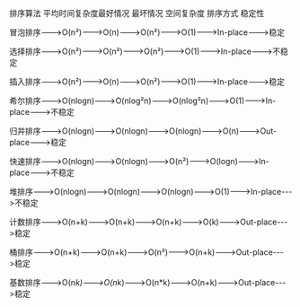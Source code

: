 排序算法 平均时间复杂度最好情况 最坏情况 空间复杂度 排序方式 稳定性

冒泡排序--->O(n²)--->O(n)--->O(n²)--->O(1)--->In-place--->稳定

选择排序--->O(n²)--->O(n²)--->O(n²)--->O(1)--->In-place--->不稳定

插入排序--->O(n²)--->O(n)--->O(n²)--->O(1)--->In-place--->稳定

希尔排序--->O(nlogn)--->O(nlog²n)--->O(nlog²n)--->O(1)--->In-place--->不稳定
 
归并排序--->O(nlogn)--->O(nlogn)--->O(nlogn)--->O(n)--->Out-place--->稳定

快速排序--->O(nlogn)--->O(nlogn)--->O(n²)--->O(logn)--->In-place--->不稳定
  
堆排序--->O(nlogn)--->O(nlogn)--->O(nlogn)--->O(1)--->In-place--->不稳定

计数排序--->O(n+k)--->O(n+k)--->O(n+k)--->O(k)--->Out-place--->稳定

桶排序--->O(n+k)--->O(n+k)--->O(n²)--->O(n+k)--->Out-place--->稳定

基数排序--->O(n*k)--->O(n*k)--->O(n*k)--->O(n+k)--->Out-place--->稳定


